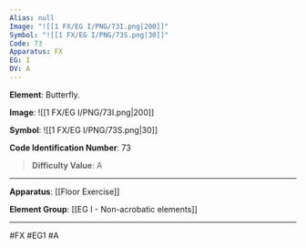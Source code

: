 ```yaml
---
Alias: null
Image: "![[1 FX/EG I/PNG/73I.png|200]]"
Symbol: "![[1 FX/EG I/PNG/73S.png|30]]"
Code: 73
Apparatus: FX
EG: I
DV: A
---
```

**Element**: Butterfly.

**Image**:
![[1 FX/EG I/PNG/73I.png|200]]

**Symbol**:
![[1 FX/EG I/PNG/73S.png|30]]

**Code Identification Number**: 73

>**Difficulty Value**: A

___
**Apparatus**: [[Floor Exercise]]

**Element Group**: [[EG I - Non-acrobatic elements]]
___
#FX #EG1 #A
